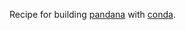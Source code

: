 Recipe for building [pandana](https://github.com/synthicity/pandana)
with [conda](http://conda.pydata.org/).
